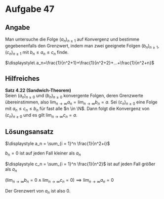 # Aufgabe 47
## Angabe

Man untersuche die Folge $(a_n)_{n \ge 1}$ auf Konvergenz und bestimme gegebenenfalls den
Grenzwert, indem man zwei geeignete Folgen $(b_n)_{n \ge 1}$, $(c_n)_{n \ge 1}$ mit $b_n \le a_n \le c_n$ finde.

$\displaystyle\ a_n=\frac{1}{n^2+1}+\frac{1}{n^2+2}+...+\frac{1}{n^2+n}$

## Hilfreiches

**Satz 4.22 (Sandwich-Theorem)** \
Seien $(a_n)_{n \ge 0}$ und $(b_n)_{n \ge 0}$ konvergente Folgen, deren Grenzwerte übereinstimmen, also $\lim_{n\to\infty}a_n=\lim_{n\to\infty}b_n=a.$ Sei $(c_n)_{n \ge 0}$ eine Folge mit $a_n \le c_n \le b_n$ für fast alle $n \in \N$. Dann folgt die Konvergenz von $(c_n)_{n \ge 0}$ und es gilt $\lim_{n\to\infty}c_n=a$. 

## Lösungsansatz

$\displaystyle a_n = \sum_{i = 1}^n \frac{1}{n^2+i}$

$b_n = 0$ ist auf jeden Fall kleiner als $a_n$

$\displaystyle c_n = \sum_{i = 1}^n \frac{1}{n^2}$ ist auf jeden Fall größer als $a_n$

$\displaystyle \left(\lim_{n \to \infty}b_n = 0 \wedge \lim_{n \to \infty}c_n = 0\right) \implies \lim_{n \to \infty}a_n = 0$

Der Grenzwert von $a_n$ ist also $0$.